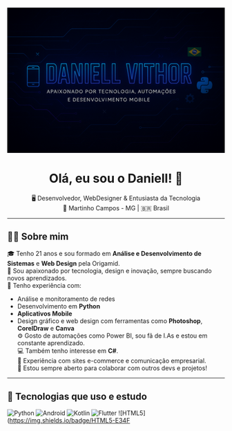 ![Banner](./Banner.png)

<h1 align="center">Olá, eu sou o Daniell! 👋</h1>

<p align="center">
  🖥️ Desenvolvedor, WebDesigner & Entusiasta da Tecnologia <br/>
  📍 Martinho Campos - MG | 🇧🇷 Brasil
</p>

---

## 👨‍💻 Sobre mim

🎓 Tenho 21 anos e sou formado em **Análise e Desenvolvimento de Sistemas** e **Web Design** pela Origamid.  
🧠 Sou apaixonado por tecnologia, design e inovação, sempre buscando novos aprendizados.  
🔧 Tenho experiência com:
- Análise e monitoramento de redes
- Desenvolvimento em **Python**
- **Aplicativos Mobile**
- Design gráfico e web design com ferramentas como **Photoshop**, **CorelDraw** e **Canva**  
⚙️ Gosto de automações como Power BI, sou fã de I.As e estou em constante aprendizado.  
💻 Também tenho interesse em **C#**.  
🛒 Experiência com sites e-commerce e comunicação empresarial.  
🤝 Estou sempre aberto para colaborar com outros devs e projetos!

---

## 🚀 Tecnologias que uso e estudo

![Python](https://img.shields.io/badge/Python-3670A0?style=for-the-badge&logo=python&logoColor=ffdd54)
![Android](https://img.shields.io/badge/Android-3DDC84?style=for-the-badge&logo=android&logoColor=white)
![Kotlin](https://img.shields.io/badge/Kotlin-7F52FF?style=for-the-badge&logo=kotlin&logoColor=white)
![Flutter](https://img.shields.io/badge/Flutter-02569B?style=for-the-badge&logo=flutter&logoColor=white)
![HTML5](https://img.shields.io/badge/HTML5-E34F
